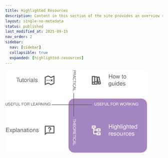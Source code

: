 ```yaml
---
title: Highlighted Resources
description: Content in this section of the site provides an overview reference for resources that are frequently used with or otherwise important to paleo data. Visit individual pages in the navigation to learn more.
layout: single-no-metadata
status: published
last_modified_at: 2025-09-15
nav_order: 2
sidebar:
  nav: [sidebar]
  collapsible: true
  expanded: [highlighted-resources]
---
```


<img style="float: center; margin: 0px 0px 0px 0px;" width="90%" src="/assets/images/splash-highlighted-resources.svg" alt="Diagram showing the relationship of this section of the site to the other navigation sections.">
